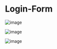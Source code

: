 # Login-Form

![image](https://user-images.githubusercontent.com/118530992/209436582-9a01a41f-3cf2-41fc-b558-b03568fac8bc.png)


![image](https://user-images.githubusercontent.com/118530992/209436585-14ba56d0-83a0-46da-b364-5a5d262be2bf.png)


![image](https://user-images.githubusercontent.com/118530992/209436589-f223d12a-ff8c-4b0d-be1d-591a7ff7b696.png)
